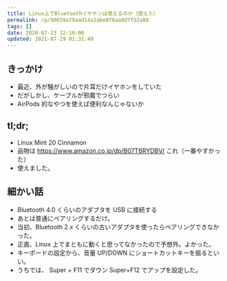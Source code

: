```yaml
---
title: Linux上でBluetoothイヤホンは使えるのか（使えた）
permalink: /p/90659a79a4d14a2abe8f6aa0d7fd2a88
tags: []
date: 2020-07-23 12:10:00
updated: 2021-07-29 01:31:49
---
```


## きっかけ

- 最近、外が騒がしいので片耳だけイヤホンをしていた
- だがしかし、ケーブルが邪魔でつらい
- AirPods 的なやつを使えば便利なんじゃないか

## tl;dr;

- Linux Mint 20 Cinnamon
- 品物は <a href="https://www.amazon.co.jp/dp/B07TBRYDBV/"><https://www.amazon.co.jp/dp/B07TBRYDBV/> これ（一番やすかった）
- 使えました。

## 細かい話

- Bluetooth 4.0 くらいのアダプタを USB に接続する
- あとは普通にペアリングするだけ。
- 当初、Bluetooth 2.x くらいの古いアダプタを使ったらペアリングできなかった。
- 正直、Linux 上でまともに動くと思ってなかったので予想外。よかった。
- キーボードの設定から、音量 UP/DOWN にショートカットキーを振るといい。
- うちでは、 Super + F11 でダウン Super+F12 でアップを設定した。
